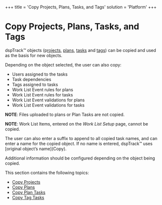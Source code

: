 +++
title = 'Copy Projects, Plans, Tasks, and Tags'
solution = 'Platform'
+++

# Copy Projects, Plans, Tasks, and Tags

dspTrack™ objects (p[rojects](Copy_Projects),
[plans](Copy_Plans), [tasks](Copy_Tasks1) and
[tags](Copy_Tags)) can be copied and used as the basis for new
objects.

Depending on the object selected, the user can also copy:

  - Users assigned to the tasks
  - Task dependencies
  - Tags assigned to tasks
  - Work List Event rules for plans
  - Work List Event rules for tasks
  - Work List Event validations for plans
  - Work List Event validations for tasks

**NOTE**: Files uploaded to plans or Plan Tasks are not copied.

**NOTE**: Work List Items, entered on the *Work List Setup* page, cannot
be copied.

The user can also enter a suffix to append to all copied task names, and
can enter a name for the copied object. If no name is entered, dspTrack™
uses \[original object’s name\](Copy).

Additional information should be configured depending on the object
being copied.

This section contains the following topics:

  - [Copy Projects](Copy_Projects)
  - [Copy Plans](Copy_Plans)
  - [Copy Plan Tasks](Copy_Tasks1)
  - [Copy Tag Tasks](Copy_Tags)

